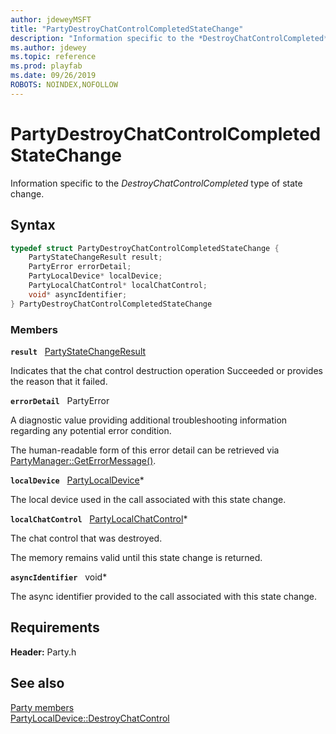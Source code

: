 ```yaml
---
author: jdeweyMSFT
title: "PartyDestroyChatControlCompletedStateChange"
description: "Information specific to the *DestroyChatControlCompleted* type of state change."
ms.author: jdewey
ms.topic: reference
ms.prod: playfab
ms.date: 09/26/2019
ROBOTS: NOINDEX,NOFOLLOW
---
```


# PartyDestroyChatControlCompletedStateChange  

Information specific to the *DestroyChatControlCompleted* type of state change.  

## Syntax  
  
```cpp
typedef struct PartyDestroyChatControlCompletedStateChange {  
    PartyStateChangeResult result;  
    PartyError errorDetail;  
    PartyLocalDevice* localDevice;  
    PartyLocalChatControl* localChatControl;  
    void* asyncIdentifier;  
} PartyDestroyChatControlCompletedStateChange  
```
  
### Members  
  
**`result`** &nbsp; [PartyStateChangeResult](../enums/partystatechangeresult.md)  
  
Indicates that the chat control destruction operation Succeeded or provides the reason that it failed.
  
**`errorDetail`** &nbsp; PartyError  
  
A diagnostic value providing additional troubleshooting information regarding any potential error condition.
  
The human-readable form of this error detail can be retrieved via [PartyManager::GetErrorMessage()](../classes/PartyManager/methods/partymanager_geterrormessage.md).
  
**`localDevice`** &nbsp; [PartyLocalDevice](../classes/PartyLocalDevice/partylocaldevice.md)*  
  
The local device used in the call associated with this state change.
  
**`localChatControl`** &nbsp; [PartyLocalChatControl](../classes/PartyLocalChatControl/partylocalchatcontrol.md)*  
  
The chat control that was destroyed.
  
The memory remains valid until this state change is returned.
  
**`asyncIdentifier`** &nbsp; void*  
  
The async identifier provided to the call associated with this state change.
  
  
## Requirements  
  
**Header:** Party.h
  
## See also  
[Party members](../party_members.md)  
[PartyLocalDevice::DestroyChatControl](../classes/PartyLocalDevice/methods/partylocaldevice_destroychatcontrol.md)
  
  
